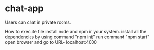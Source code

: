# chat-app
Users can chat in private rooms.

How to execute file
install node and npm in your system.
install all the dependencies by using command "npm init"
run command "npm start"
open browser and go to URL- localhost:4000
